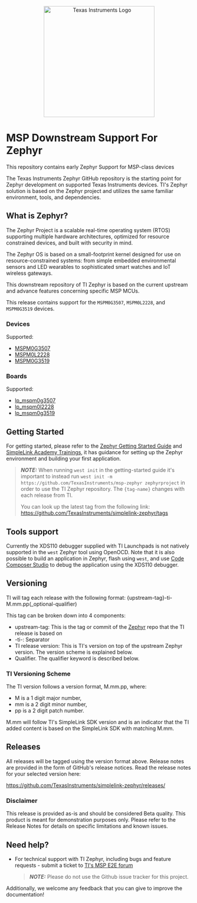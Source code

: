 <div align="center">

<picture>
  <source media="(prefers-color-scheme: dark)" srcset="https://www.ti.com/content/dam/ticom/images/identities/ti-brand/ti-logo-hz-1c-white.svg" width="300">
  <img alt="Texas Instruments Logo" src="https://www.ti.com/content/dam/ticom/images/identities/ti-brand/ti-hz-2c-pos-rgb.svg" width="300">
</picture>

<div align="left">

# MSP Downstream Support For Zephyr 
This repository contains early Zephyr Support for MSP-class devices

The Texas Instruments Zephyr GitHub repository is the starting point for Zephyr
development on supported Texas Instruments devices. TI's Zephyr solution is
based on the Zephyr project and utilizes the same familiar environment, tools,
and dependencies.

## What is Zephyr?

The Zephyr Project is a scalable real-time operating system (RTOS) supporting
multiple hardware architectures, optimized for resource constrained devices,
and built with security in mind.

The Zephyr OS is based on a small-footprint kernel designed for use on
resource-constrained systems: from simple embedded environmental sensors and
LED wearables to sophisticated smart watches and IoT wireless gateways.

This downstream repository of TI Zephyr is based on the current upstream and 
advance features concerning specific MSP MCUs.

This release contains
support for the `MSPM0G3507`, `MSPM0L2228`, and `MSPM0G3519` devices.

### Devices

Supported:

- [MSPM0G3507](https://www.ti.com/product/MSPM0G3507)
- [MSPM0L2228](https://www.ti.com/product/MSPM0L2228)
- [MSPM0G3519](https://www.ti.com/product/MSPM0G3519)

### Boards

Supported:

- [lp_mspm0g3507](https://www.ti.com/tool/LP-MSPM0G3507)
- [lp_mspm0l2228](https://www.ti.com/tool/LP-MSPM0L2228)
- [lp_mspm0g3519](https://www.ti.com/tool/LP-MSPM0G3519)

## Getting Started

For getting started, please refer to the [Zephyr Getting Started Guide](https://docs.zephyrproject.org/latest/develop/getting_started/index.html) and
[SimpleLink Academy Trainings](https://dev.ti.com/tirex/explore/node?node=A__ABCS5JT7BlsTcu2NNH3HBg__SIMPLELINK-ACADEMY-CC23XX__gsUPh5j__LATEST),
it has guidance for setting up the Zephyr environment and building your first application.

> **_NOTE:_** When running `west init` in the getting-started guide it's
> important to instead run `west init -m https://github.com/TexasInstruments/msp-zephyr zephyrproject`
> in order to use the TI Zephyr repository.
> The `{tag-name}` changes with each release from TI.
>
> You can look up the latest tag from the following link:
> https://github.com/TexasInstruments/simplelink-zephyr/tags

## Tools support

Currently the XDS110 debugger supplied with TI Launchpads is not natively
supported in the `west` Zephyr tool using OpenOCD. Note that it is also possible
to build an application in Zephyr, flash using `west`, and use 
[Code Composer Studio](https://www.ti.com/tool/CCSTUDIO) to debug the 
application using the XDS110 debugger.

## Versioning

TI will tag each release with the following format: {upstream-tag}-ti-M.mm.pp(\_optional-qualifier)

This tag can be broken down into 4 components:

- upstream-tag: This is the tag or commit of the [Zephyr](https://github.com/zephyrproject-rtos/zephyr)
  repo that the TI release is based on
- -ti-: Separator
- TI release version: This is TI's version on top of the upstream Zephyr
  version. The version scheme is explained below.
- Qualifier. The qualifier keyword is described below.

### TI Versioning Scheme

The TI version follows a version format, M.mm.pp, where:

- M is a 1 digit major number,
- mm is a 2 digit minor number,
- pp is a 2 digit patch number.

M.mm will follow TI's SimpleLink SDK version and is an indicator that the TI
added content is based on the SimpleLink SDK with matching M.mm.

## Releases

All releases will be tagged using the version format above. Release notes are
provided in the form of GitHub's release notices. Read the release notes for
your selected version here:

https://github.com/TexasInstruments/simplelink-zephyr/releases/

### Disclaimer

This release is provided as-is and should be considered Beta quality. This
product is meant for demonstration purposes only. Please refer to the Release Notes for
details on specific limitations and known issues.

## Need help?

- For technical support with TI Zephyr, including bugs and feature requests -
  submit a ticket to [TI's MSP E2E forum](https://e2e.ti.com/support/microcontrollers/msp-low-power-microcontrollers-group/msp430/f/msp-low-power-microcontroller-forum)
  > **_NOTE:_** Please do not use the Github issue tracker for this project.

Additionally, we welcome any feedback that you can give to improve the
documentation!
